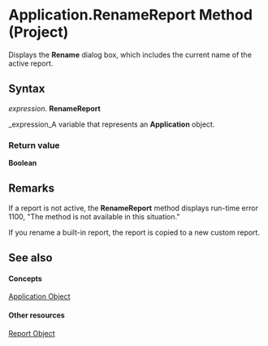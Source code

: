 
# Application.RenameReport Method (Project)
Displays the  **Rename** dialog box, which includes the current name of the active report.

## Syntax

 _expression_. **RenameReport**

 _expression_A variable that represents an  **Application** object.


### Return value

 **Boolean**


## Remarks

If a report is not active, the  **RenameReport** method displays run-time error 1100, "The method is not available in this situation."

If you rename a built-in report, the report is copied to a new custom report.


## See also


#### Concepts


 [Application Object](8eb91712-7784-a102-38c0-19bb056c27e9.md)
#### Other resources


 [Report Object](38ef993e-e5cd-b451-06aa-41eb0e93450e.md)
